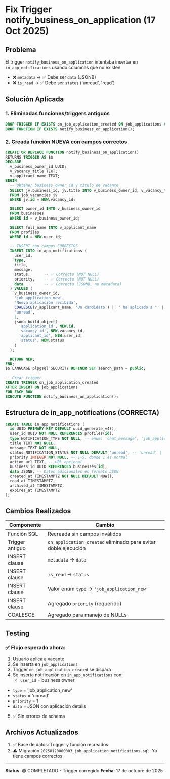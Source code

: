 # Fix Trigger notify_business_on_application (17 Oct 2025)

## Problema
El trigger `notify_business_on_application` intentaba insertar en `in_app_notifications` usando columnas que no existen:
- ❌ `metadata` → ✅ Debe ser `data` (JSONB)
- ❌ `is_read` → ✅ Debe ser `status` ('unread', 'read')

## Solución Aplicada

### 1. Eliminadas funciones/triggers antiguos
```sql
DROP TRIGGER IF EXISTS on_job_application_created ON job_applications CASCADE;
DROP FUNCTION IF EXISTS notify_business_on_application();
```

### 2. Creada función NUEVA con campos correctos
```sql
CREATE OR REPLACE FUNCTION notify_business_on_application()
RETURNS TRIGGER AS $$
DECLARE
  v_business_owner_id UUID;
  v_vacancy_title TEXT;
  v_applicant_name TEXT;
BEGIN
  -- Obtener business_owner_id y título de vacante
  SELECT jv.business_id, jv.title INTO v_business_owner_id, v_vacancy_title
  FROM job_vacancies jv
  WHERE jv.id = NEW.vacancy_id;

  SELECT owner_id INTO v_business_owner_id
  FROM businesses
  WHERE id = v_business_owner_id;

  SELECT full_name INTO v_applicant_name
  FROM profiles
  WHERE id = NEW.user_id;

  -- INSERT con campos CORRECTOS
  INSERT INTO in_app_notifications (
    user_id,
    type,
    title,
    message,
    status,      -- ✅ Correcto (NOT NULL)
    priority,    -- ✅ Correcto (NOT NULL)
    data         -- ✅ Correcto (JSONB, no metadata)
  ) VALUES (
    v_business_owner_id,
    'job_application_new',
    'Nueva aplicación recibida',
    COALESCE(v_applicant_name, 'Un candidato') || ' ha aplicado a "' || COALESCE(v_vacancy_title, 'la vacante') || '"',
    'unread',
    1,
    jsonb_build_object(
      'application_id', NEW.id,
      'vacancy_id', NEW.vacancy_id,
      'applicant_id', NEW.user_id,
      'status', NEW.status
    )
  );

  RETURN NEW;
END;
$$ LANGUAGE plpgsql SECURITY DEFINER SET search_path = public;

-- Crear trigger
CREATE TRIGGER on_job_application_created
AFTER INSERT ON job_applications
FOR EACH ROW
EXECUTE FUNCTION notify_business_on_application();
```

## Estructura de in_app_notifications (CORRECTA)

```sql
CREATE TABLE in_app_notifications (
  id UUID PRIMARY KEY DEFAULT uuid_generate_v4(),
  user_id UUID NOT NULL REFERENCES profiles(id),
  type NOTIFICATION_TYPE NOT NULL, -- enum: 'chat_message', 'job_application', ...
  title TEXT NOT NULL,
  message TEXT NOT NULL,
  status NOTIFICATION_STATUS NOT NULL DEFAULT 'unread', -- 'unread' | 'read'
  priority INTEGER NOT NULL, -- 1-5, donde 1 es normal
  action_url TEXT, -- URL opcional
  business_id UUID REFERENCES businesses(id),
  data JSONB, -- Datos adicionales en formato JSON
  created_at TIMESTAMPTZ NOT NULL DEFAULT NOW(),
  read_at TIMESTAMPTZ,
  archived_at TIMESTAMPTZ,
  expires_at TIMESTAMPTZ
);
```

## Cambios Realizados

| Componente | Cambio |
|-----------|--------|
| Función SQL | Recreada sin campos inválidos |
| Trigger antiguo | `on_application_created` eliminado para evitar doble ejecución |
| INSERT clause | `metadata` → `data` |
| INSERT clause | `is_read` → `status` |
| INSERT clause | Valor enum `type` → `'job_application_new'` |
| INSERT clause | Agregado `priority` (requerido) |
| COALESCE | Agregado para manejo de NULLs |

## Testing

### ✅ Flujo esperado ahora:
1. Usuario aplica a vacante
2. Se inserta en `job_applications`
3. Trigger `on_job_application_created` se dispara
4. Se inserta notificación en `in_app_notifications` con:
   - `user_id` = business owner
  - `type` = 'job_application_new'
   - `status` = 'unread'
   - `priority` = 1
   - `data` = JSON con aplicación details

5. ✅ Sin errores de schema

## Archivos Actualizados

1. ✅ Base de datos: Trigger y función recreados
2. ⚠️ Migración `20250120000003_job_application_notifications.sql`: Ya tiene campos correctos

---

**Status**: 🟢 COMPLETADO - Trigger corregido
**Fecha**: 17 de octubre de 2025
